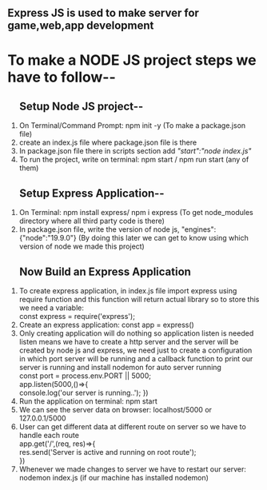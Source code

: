 ## Express JS is used to make server for game,web,app development

# To make a NODE JS project steps we have to follow--
<ol>
<h2>Setup Node JS project--</h2>
<li>On Terminal/Command Prompt: npm init -y (To make a package.json file)</li>
<li>create an index.js file where package.json file is there</li>
<li>In package.json file there in scripts section add <i>"start":"node index.js"</i></li>
<li>To run the project, write on terminal: npm start / npm run start (any of them)</li>
</ol>
<ol>
<h2>Setup Express Application--</h2>
<li>On Terminal: npm install express/ npm i express (To get node_modules directory where all third party code is there)</li>
<li>In package.json file, write the version of node js, "engines":{"node":"19.9.0"} (By doing this later we can get to know using which version of node we made this project)</li>
</ol>

<ol>
<h2>Now Build an Express Application</h2>
<li>To create express application, in index.js file import express using require function and this function will return actual library so to store this we need a variable: </br>
    const express = require('express');
</li>
<li>Create an express application: const app = express()</li>
<li>Only creating application will do nothing so application listen is needed </br>
    listen means we have to create a http server and the server will be created by node js and express, we need just to create a configuration in which port server will be running and a callback function to print our server is running and install nodemon for auto server running</br>
    const port = process.env.PORT || 5000; <br>
    app.listen(5000,()=>{</br>
        console.log('our server is running..');
    })
</li>
<li>Run the application on terminal: npm start</li>
<li>We can see the server data on browser: localhost/5000 or 127.0.0.1/5000</li>
<li>User can get different data at different route on server so we have to handle each route</br>
app.get('/',(req, res)=>{</br>
    res.send('Server is active and running on root route');</br>
})
</li>
<li>Whenever we made changes to server we have to restart our server: nodemon index.js (if our machine has installed nodemon)</li>
</ol>